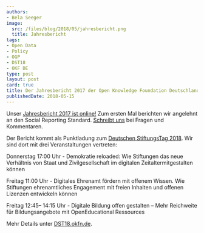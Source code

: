 ```yaml
---
authors:
- Bela Seeger
image:
  src: /files/blog/2018/05/jahresbericht.png
  title: Jahresbericht
tags:
- Open Data
- Policy
- OGP
- DST18
- OKF DE
type: post
layout: post
card: true
title: Der Jahresbericht 2017 der Open Knowledge Foundation Deutschland
publishedDate: 2018-05-15
---
```


Unser [Jahresbericht 2017 ist online!](https://okfn.de/files/verein/OKFDE-Taetigkeitsbericht-2017.pdf)
Zum ersten Mal berichten wir angelehnt an den Social Reporting Standard. <a href="mailto:info@okfn.de">Schreibt uns</a> bei Fragen und Kommentaren.


Der Bericht kommt als Punktladung zum [Deutschen StiftungsTag 2018](https://www.stiftungen.org/verband/was-wir-tun/vernetzungsangebote/deutscher-stiftungstag.html). Wir sind dort mit drei Veranstaltungen vertreten:

Donnerstag 17:00 Uhr - Demokratie reloaded: Wie Stiftungen das neue Verhältnis von Staat und Zivilgesellschaft im digitalen Zeitaltermitgestalten können

Freitag 11:00 Uhr - Digitales Ehrenamt fördern mit offenem Wissen. Wie Stiftungen ehrenamtliches Engagement mit freien Inhalten und
offenen Lizenzen entwickeln können

Freitag 12:45– 14:15 Uhr - Digitale Bildung offen gestalten – Mehr Reichweite für Bildungsangebote mit OpenEducational Ressources

Mehr Details unter [DST18.okfn.de](http://dst18.okfn.de).